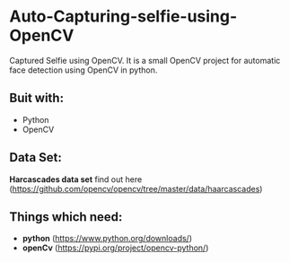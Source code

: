 # Auto-Capturing-selfie-using-OpenCV
Captured Selfie using OpenCV. It is a small OpenCV project for automatic face detection using OpenCV in python. 

## Buit with:
- Python
- OpenCV

## Data Set:
<b>Harcascades data set</b> find out here (https://github.com/opencv/opencv/tree/master/data/haarcascades)

## Things which need:
- <b>python</b> (<https://www.python.org/downloads/>) 
- <b>openCv</b> (<https://pypi.org/project/opencv-python/>)

